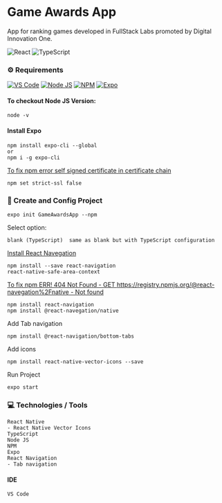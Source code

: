# Game Awards App

App for ranking games developed in FullStack Labs promoted by Digital Innovation One.

![React](https://img.shields.io/badge/React_Native-20232A?style=for-the-badge&logo=react&logoColor=61DAFB)
![TypeScript](https://img.shields.io/badge/typescript-%23007ACC.svg?style=for-the-badge&logo=typescript&logoColor=white)

### ⚙️ Requirements
[![VS Code](https://img.shields.io/badge/VSCode-0078D4?style=for-the-badge&logo=visual%20studio%20code&logoColor=white)](https://code.visualstudio.com)
[![Node JS](https://img.shields.io/badge/Node.js-339933?style=for-the-badge&logo=nodedotjs&logoColor=white)](https://nodejs.org/en/)
[![NPM](https://img.shields.io/badge/npm-CB3837?style=for-the-badge&logo=npm&logoColor=white)](https://docs.npmjs.com)
[![Expo](https://img.shields.io/badge/Expo-1B1F23?style=for-the-badge&logo=expo&logoColor=white)](https://docs.expo.dev)

#### To checkout Node JS Version:
```
node -v
```

#### Install Expo
```
npm install expo-cli --global
or
npm i -g expo-cli
```


[To fix npm error self signed certificate in certificate chain](https://stackoverflow.com/questions/29141153/nodejs-npm-err-code-self-signed-cert-in-chain)

```
npm set strict-ssl false
```

### 📁 Create and Config Project
```
expo init GameAwardsApp --npm
```

Select option:
```
blank (TypeScript)  same as blank but with TypeScript configuration
```

[Install React Navegation](https://reactnavigation.org/docs/getting-started/)

```
npm install --save react-navigation
react-native-safe-area-context
```

[To fix npm ERR! 404 Not Found - GET https://registry.npmjs.org/@react-navegation%2Fnative - Not found](https://stackoverflow.com/questions/48215374/react-navigation-error-on-npm-install)

```
npm install react-navigation
npm install @react-navegation/native
```

Add Tab navigation
```
npm install @react-navigation/bottom-tabs
```

Add icons
```
npm install react-native-vector-icons --save
```

Run Project
```
expo start
```

### 💻 Technologies / Tools

```
React Native
- React Native Vector Icons
TypeScript
Node JS
NPM
Expo
React Navigation
- Tab navigation
```

#### IDE
```
VS Code
```